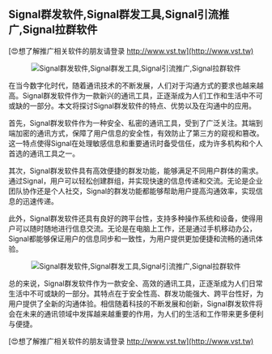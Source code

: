 ## **Signal群发软件,Signal群发工具,Signal引流推广,Signal拉群软件**

[😍想了解推广相关软件的朋友请登录 http://www.vst.tw](http://www.vst.tw)

 <center><img src="https://vst.tw/MP4/tuiguang/png/6.png" alt="Signal群发软件,Signal群发工具,Signal引流推广,Signal拉群软件"></center>

在当今数字化时代，随着通讯技术的不断发展，人们对于沟通方式的要求也越来越高。Signal群发软件作为一款新兴的通讯工具，正逐渐成为人们工作和生活中不可或缺的一部分。本文将探讨Signal群发软件的特点、优势以及在沟通中的应用。

首先，Signal群发软件作为一种安全、私密的通讯工具，受到了广泛关注。其端到端加密的通讯方式，保障了用户信息的安全性，有效防止了第三方的窥视和篡改。这一特点使得Signal在处理敏感信息和重要通讯时备受信任，成为许多机构和个人首选的通讯工具之一。

其次，Signal群发软件具有高效便捷的群发功能，能够满足不同用户群体的需求。通过Signal，用户可以轻松创建群组，并实现快速的信息传递和交流。无论是企业团队协作还是个人社交，Signal的群发功能都能够帮助用户提高沟通效率，实现信息的迅速传递。

此外，Signal群发软件还具有良好的跨平台性，支持多种操作系统和设备，使得用户可以随时随地进行信息交流。无论是在电脑上工作，还是通过手机移动办公，Signal都能够保证用户的信息同步和一致性，为用户提供更加便捷和流畅的通讯体验。

 <center><img src="https://vst.tw/MP4/tuiguang/png/3.png" alt="Signal群发软件,Signal群发工具,Signal引流推广,Signal拉群软件"></center>

总的来说，Signal群发软件作为一款安全、高效的通讯工具，正逐渐成为人们日常生活中不可或缺的一部分。其特点在于安全性高、群发功能强大、跨平台性好，为用户提供了全新的沟通体验。相信随着科技的不断发展和创新，Signal群发软件将会在未来的通讯领域中发挥越来越重要的作用，为人们的生活和工作带来更多便利与便捷。

[😍想了解推广相关软件的朋友请登录 http://www.vst.tw](http://www.vst.tw)



